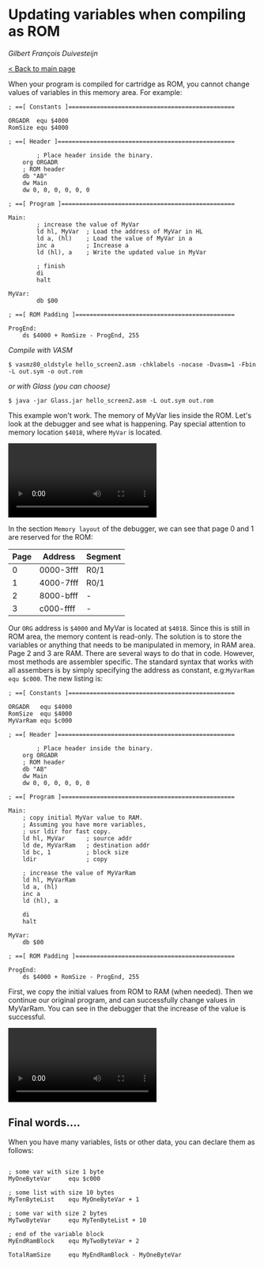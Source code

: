 # Updating variables when compiling as ROM

_Gilbert François Duivesteijn_

[< Back to main page](index.html)

When your program is compiled for cartridge as ROM, you cannot change values of variables in this memory area. For example:

```assembly
; ==[ Constants ]===============================================

ORGADR  equ $4000
RomSize equ $4000

; ==[ Header ]==================================================

		; Place header inside the binary.
    org ORGADR
    ; ROM header
    db "AB"
    dw Main
    dw 0, 0, 0, 0, 0, 0

; ==[ Program ]=================================================

Main:
		; increase the value of MyVar
		ld hl, MyVar  ; Load the address of MyVar in HL
		ld a, (hl)    ; Load the value of MyVar in a
		inc a         ; Increase a
		ld (hl), a    ; Write the updated value in MyVar

		; finish
		di
		halt
		
MyVar:
		db $00
		
; ==[ ROM Padding ]=============================================

ProgEnd:
    ds $4000 + RomSize - ProgEnd, 255
```

*Compile with VASM*

```shell
$ vasmz80_oldstyle hello_screen2.asm -chklabels -nocase -Dvasm=1 -Fbin -L out.sym -o out.rom
```

*or with Glass (you can choose)*

```shell
$ java -jar Glass.jar hello_screen2.asm -L out.sym out.rom
```

This example won't work. The memory of MyVar lies inside the ROM. Let's look at the debugger and see what is happening. Pay special attention to memory location `$4018`, where `MyVar` is located.

<video autoplay="autoplay" loop="loop" controls="control">
	<source src="assets/images/05_romvar_debug1.mp4" type="video/mp4"/>  		
	Your Browser does not support the video element
</video>



In the section `Memory layout` of the debugger, we can see that page 0 and 1 are reserved for the ROM:

| Page | Address   | Segment |
| ---- | --------- | ------- |
| 0    | 0000-3fff | R0/1    |
| 1    | 4000-7fff | R0/1    |
| 2    | 8000-bfff | -       |
| 3    | c000-ffff | -       |

Our `ORG` address is `$4000` and MyVar is located at `$4018`. Since this is still in ROM area, the memory content is read-only. The solution is to store the variables or anything that needs to be manipulated in memory, in RAM area. Page 2 and 3 are RAM. There are several ways to do that in code. However, most methods are assembler specific. The standard syntax that works with all assembers is by simply specifying the address as constant, e.g:`MyVarRam equ $c000`. The new listing is:

```assembly
; ==[ Constants ]===============================================

ORGADR   equ $4000
RomSize  equ $4000
MyVarRam equ $c000

; ==[ Header ]==================================================

		; Place header inside the binary.
    org ORGADR
    ; ROM header
    db "AB"
    dw Main
    dw 0, 0, 0, 0, 0, 0

; ==[ Program ]=================================================

Main:
    ; copy initial MyVar value to RAM.
    ; Assuming you have more variables,
    ; usr ldir for fast copy.
    ld hl, MyVar      ; source addr
    ld de, MyVarRam   ; destination addr
    ld bc, 1          ; block size
    ldir              ; copy

    ; increase the value of MyVarRam
    ld hl, MyVarRam
    ld a, (hl)
    inc a
    ld (hl), a

    di
    halt

MyVar:
    db $00

; ==[ ROM Padding ]=============================================

ProgEnd:
    ds $4000 + RomSize - ProgEnd, 255
```

First, we copy the initial values from ROM to RAM (when needed). Then we continue our original program, and can successfully change values in MyVarRam. You can see in the debugger that the increase of the value is successful.

<video autoplay="autoplay" loop="loop" controls="control">
	<source src="assets/images/05_romvar_debug2.mp4" type="video/mp4"/>  		
	Your Browser does not support the video element
</video>



## Final words....

When you have many variables, lists or other data, you can declare them as follows:

```assembly

; some var with size 1 byte
MyOneByteVar     equ $c000

; some list with size 10 bytes
MyTenByteList    equ MyOneByteVar + 1

; some var with size 2 bytes
MyTwoByteVar     equ MyTenByteList + 10

; end of the variable block
MyEndRamBlock    equ MyTwoByteVar + 2

TotalRamSize     equ MyEndRamBlock - MyOneByteVar
```

